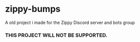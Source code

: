 # zippy-bumps
A old project i made for the Zippy Discord server and bots group


### THIS PROJECT WILL NOT BE SUPPORTED.

